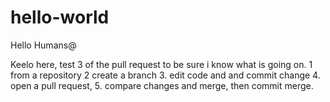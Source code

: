 # hello-world

Hello Humans@

Keelo here,
test 3 of the pull request to be sure i know what is going on.
1  from a repository 
2  create a branch
3. edit code and and commit change
4. open a pull request, 
5. compare changes and merge, then commit merge. 
